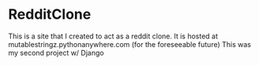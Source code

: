 # RedditClone

This is a site that I created to act as a reddit clone. It is hosted at mutablestringz.pythonanywhere.com (for the foreseeable future)
This was my second project w/ Django
